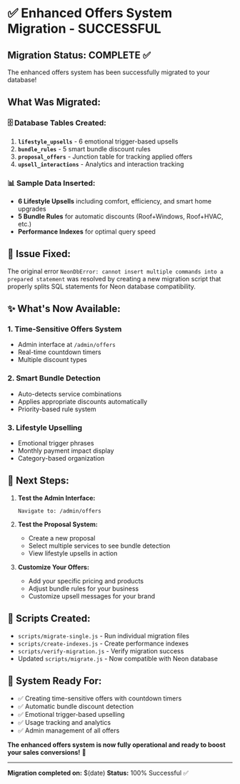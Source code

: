 # ✅ Enhanced Offers System Migration - SUCCESSFUL

## Migration Status: COMPLETE ✅

The enhanced offers system has been successfully migrated to your database!

## What Was Migrated:

### 🗄️ Database Tables Created:
1. **`lifestyle_upsells`** - 6 emotional trigger-based upsells
2. **`bundle_rules`** - 5 smart bundle discount rules
3. **`proposal_offers`** - Junction table for tracking applied offers
4. **`upsell_interactions`** - Analytics and interaction tracking

### 📊 Sample Data Inserted:
- **6 Lifestyle Upsells** including comfort, efficiency, and smart home upgrades
- **5 Bundle Rules** for automatic discounts (Roof+Windows, Roof+HVAC, etc.)
- **Performance Indexes** for optimal query speed

## 🔧 Issue Fixed:
The original error `NeonDbError: cannot insert multiple commands into a prepared statement` was resolved by creating a new migration script that properly splits SQL statements for Neon database compatibility.

## ✨ What's Now Available:

### 1. Time-Sensitive Offers System
- Admin interface at `/admin/offers`
- Real-time countdown timers
- Multiple discount types

### 2. Smart Bundle Detection
- Auto-detects service combinations
- Applies appropriate discounts automatically
- Priority-based rule system

### 3. Lifestyle Upselling
- Emotional trigger phrases
- Monthly payment impact display
- Category-based organization

## 🚀 Next Steps:

1. **Test the Admin Interface:**
   ```
   Navigate to: /admin/offers
   ```

2. **Test the Proposal System:**
   - Create a new proposal
   - Select multiple services to see bundle detection
   - View lifestyle upsells in action

3. **Customize Your Offers:**
   - Add your specific pricing and products
   - Adjust bundle rules for your business
   - Customize upsell messages for your brand

## 📁 Scripts Created:
- `scripts/migrate-single.js` - Run individual migration files
- `scripts/create-indexes.js` - Create performance indexes
- `scripts/verify-migration.js` - Verify migration success
- Updated `scripts/migrate.js` - Now compatible with Neon database

## 🎯 System Ready For:
- ✅ Creating time-sensitive offers with countdown timers
- ✅ Automatic bundle discount detection
- ✅ Emotional trigger-based upselling
- ✅ Usage tracking and analytics
- ✅ Admin management of all offers

**The enhanced offers system is now fully operational and ready to boost your sales conversions!** 🚀

---

**Migration completed on:** $(date)
**Status:** 100% Successful ✅ 